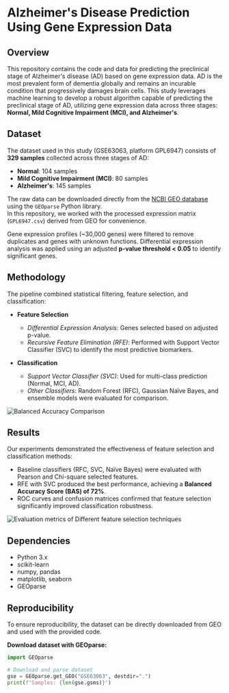 # Alzheimer's Disease Prediction Using Gene Expression Data

## Overview
This repository contains the code and data for predicting the preclinical stage of Alzheimer's disease (AD) based on gene expression data. AD is the most prevalent form of dementia globally and remains an incurable condition that progressively damages brain cells. This study leverages machine learning to develop a robust algorithm capable of predicting the preclinical stage of AD, utilizing gene expression data across three stages: **Normal, Mild Cognitive Impairment (MCI), and Alzheimer's**.

## Dataset
The dataset used in this study (GSE63063, platform GPL6947) consists of **329 samples** collected across three stages of AD:

- **Normal**: 104 samples  
- **Mild Cognitive Impairment (MCI)**: 80 samples  
- **Alzheimer's**: 145 samples  

The raw data can be downloaded directly from the [NCBI GEO database](https://www.ncbi.nlm.nih.gov/geo/) using the `GEOparse` Python library.  
In this repository, we worked with the processed expression matrix (`GPL6947.csv`) derived from GEO for convenience.  

Gene expression profiles (~30,000 genes) were filtered to remove duplicates and genes with unknown functions. Differential expression analysis was applied using an adjusted **p-value threshold < 0.05** to identify significant genes.

## Methodology
The pipeline combined statistical filtering, feature selection, and classification:

- **Feature Selection**  
  - *Differential Expression Analysis*: Genes selected based on adjusted p-value.  
  - *Recursive Feature Elimination (RFE)*: Performed with Support Vector Classifier (SVC) to identify the most predictive biomarkers.  

- **Classification**  
  - *Support Vector Classifier (SVC)*: Used for multi-class prediction (Normal, MCI, AD).  
  - *Other Classifiers*: Random Forest (RFC), Gaussian Naïve Bayes, and ensemble models were evaluated for comparison.  

![Balanced Accuracy Comparison](https://github.com/user-attachments/assets/8440f4cb-30b2-4bad-b362-a1fc66f869fc)

## Results
Our experiments demonstrated the effectiveness of feature selection and classification methods:

- Baseline classifiers (RFC, SVC, Naïve Bayes) were evaluated with Pearson and Chi-square selected features.  
- RFE with SVC produced the best performance, achieving a **Balanced Accuracy Score (BAS) of 72%**.  
- ROC curves and confusion matrices confirmed that feature selection significantly improved classification robustness.  
  
![Evaluation metrics of Different feature selection techniques](https://github.com/user-attachments/assets/48d90844-f550-4c84-84b2-f24bd10e8ecb)
  

## Dependencies
- Python 3.x  
- scikit-learn  
- numpy, pandas  
- matplotlib, seaborn  
- GEOparse  

## Reproducibility
To ensure reproducibility, the dataset can be directly downloaded from GEO and used with the provided code.  

**Download dataset with GEOparse:**
```python
import GEOparse

# Download and parse dataset
gse = GEOparse.get_GEO("GSE63063", destdir=".")
print(f"Samples: {len(gse.gsms)}")
